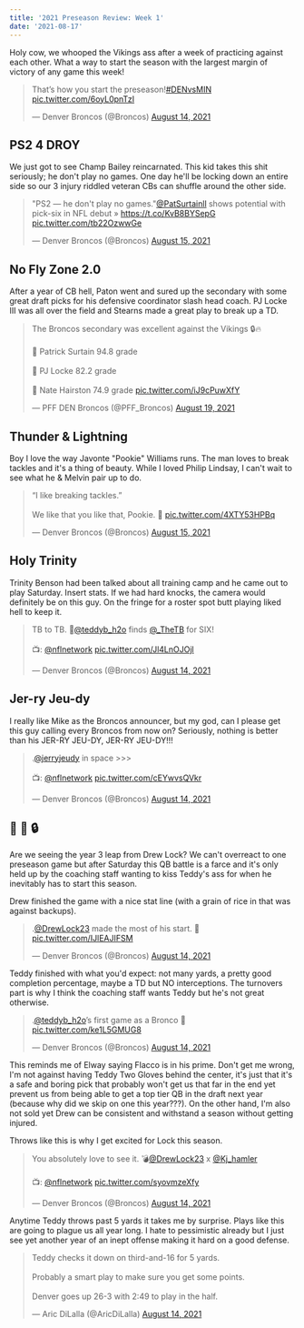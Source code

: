 ```yaml
---
title: '2021 Preseason Review: Week 1'
date: '2021-08-17'
---
```


Holy cow, we whooped the Vikings ass after a week of practicing against each other. What a way to start the season with the largest margin of victory of any game this week!

<blockquote class="twitter-tweet"><p lang="en" dir="ltr">That’s how you start the preseason!<a href="https://twitter.com/hashtag/DENvsMIN?src=hash&amp;ref_src=twsrc%5Etfw">#DENvsMIN</a> <a href="https://t.co/6oyL0pnTzI">pic.twitter.com/6oyL0pnTzI</a></p>&mdash; Denver Broncos (@Broncos) <a href="https://twitter.com/Broncos/status/1426679990209458177?ref_src=twsrc%5Etfw">August 14, 2021</a></blockquote> <script async src="https://platform.twitter.com/widgets.js" charset="utf-8"></script>

## PS2 4 DROY

We just got to see Champ Bailey reincarnated. This kid takes this shit seriously; he don't play no games. One day he'll be locking down an entire side so our 3 injury riddled veteran CBs can shuffle around the other side.

<blockquote class="twitter-tweet"><p lang="en" dir="ltr">&quot;PS2 — he don&#39;t play no games.&quot;<a href="https://twitter.com/PatSurtainll?ref_src=twsrc%5Etfw">@PatSurtainll</a> shows potential with pick-six in NFL debut » <a href="https://t.co/KvB8BYSepG">https://t.co/KvB8BYSepG</a> <a href="https://t.co/tb22OzwwGe">pic.twitter.com/tb22OzwwGe</a></p>&mdash; Denver Broncos (@Broncos) <a href="https://twitter.com/Broncos/status/1426924138472615938?ref_src=twsrc%5Etfw">August 15, 2021</a></blockquote> <script async src="https://platform.twitter.com/widgets.js" charset="utf-8"></script>

## No Fly Zone 2.0

After a year of CB hell, Paton went and sured up the secondary with some great draft picks for his defensive coordinator slash head coach. PJ Locke III was all over the field and Stearns made a great play to break up a TD.

<blockquote class="twitter-tweet"><p lang="en" dir="ltr">The Broncos secondary was excellent against the Vikings 🔒🔥<br><br>🔶 Patrick Surtain 94.8 grade<br><br>🔶 PJ Locke 82.2 grade<br><br>🔶 Nate Hairston 74.9 grade <a href="https://t.co/iJ9cPuwXfY">pic.twitter.com/iJ9cPuwXfY</a></p>&mdash; PFF DEN Broncos (@PFF_Broncos) <a href="https://twitter.com/PFF_Broncos/status/1428448395153264651?ref_src=twsrc%5Etfw">August 19, 2021</a></blockquote> <script async src="https://platform.twitter.com/widgets.js" charset="utf-8"></script>

## Thunder & Lightning

Boy I love the way Javonte "Pookie" Williams runs. The man loves to break tackles and it's a thing of beauty. While I loved Philip Lindsay, I can't wait to see what he & Melvin pair up to do.

<blockquote class="twitter-tweet"><p lang="en" dir="ltr">“I like breaking tackles.”<br><br>We like that you like that, Pookie. 👊 <a href="https://t.co/4XTY53HPBq">pic.twitter.com/4XTY53HPBq</a></p>&mdash; Denver Broncos (@Broncos) <a href="https://twitter.com/Broncos/status/1426944856782299140?ref_src=twsrc%5Etfw">August 15, 2021</a></blockquote> <script async src="https://platform.twitter.com/widgets.js" charset="utf-8"></script>

## Holy Trinity

Trinity Benson had been talked about all training camp and he came out to play Saturday. Insert stats. If we had hard knocks, the camera would definitely be on this guy. On the fringe for a roster spot butt playing liked hell to keep it.

<blockquote class="twitter-tweet"><p lang="en" dir="ltr">TB to TB. 🙌<a href="https://twitter.com/teddyb_h2o?ref_src=twsrc%5Etfw">@teddyb_h2o</a> finds <a href="https://twitter.com/_TheTB?ref_src=twsrc%5Etfw">@_TheTB</a> for SIX!<br><br>📺: <a href="https://twitter.com/nflnetwork?ref_src=twsrc%5Etfw">@nflnetwork</a> <a href="https://t.co/Jl4LnOJOjl">pic.twitter.com/Jl4LnOJOjl</a></p>&mdash; Denver Broncos (@Broncos) <a href="https://twitter.com/Broncos/status/1426663307625177088?ref_src=twsrc%5Etfw">August 14, 2021</a></blockquote> <script async src="https://platform.twitter.com/widgets.js" charset="utf-8"></script>

## Jer-ry Jeu-dy
I really like Mike as the Broncos announcer, but my god, can I please get this guy calling every Broncos from now on? Seriously, nothing is better than his JER-RY JEU-DY, JER-RY JEU-DY!!!

<blockquote class="twitter-tweet"><p lang="en" dir="ltr">.<a href="https://twitter.com/jerryjeudy?ref_src=twsrc%5Etfw">@jerryjeudy</a> in space &gt;&gt;&gt;<br><br>📺: <a href="https://twitter.com/nflnetwork?ref_src=twsrc%5Etfw">@nflnetwork</a> <a href="https://t.co/cEYwvsQVkr">pic.twitter.com/cEYwvsQVkr</a></p>&mdash; Denver Broncos (@Broncos) <a href="https://twitter.com/Broncos/status/1426647945227632642?ref_src=twsrc%5Etfw">August 14, 2021</a></blockquote> <script async src="https://platform.twitter.com/widgets.js" charset="utf-8"></script>

## :horse: :chicken: :lock:

Are we seeing the year 3 leap from Drew Lock? We can't overreact to one preseason game but after Saturday this QB battle is a farce and it's only held up by the coaching staff wanting to kiss Teddy's ass for when he inevitably has to start this season.

Drew finished the game with a nice stat line (with a grain of rice in that was against backups).

<blockquote class="twitter-tweet"><p lang="en" dir="ltr">.<a href="https://twitter.com/DrewLock23?ref_src=twsrc%5Etfw">@DrewLock23</a> made the most of his start. 👊 <a href="https://t.co/IJlEAJIFSM">pic.twitter.com/IJlEAJIFSM</a></p>&mdash; Denver Broncos (@Broncos) <a href="https://twitter.com/Broncos/status/1426661984443932672?ref_src=twsrc%5Etfw">August 14, 2021</a></blockquote> <script async src="https://platform.twitter.com/widgets.js" charset="utf-8"></script>

Teddy finished with what you'd expect: not many yards, a pretty good completion percentage, maybe a TD but NO interceptions. The turnovers part is why I think the coaching staff wants Teddy but he's not great otherwise.

<blockquote class="twitter-tweet"><p lang="en" dir="ltr">.<a href="https://twitter.com/teddyb_h2o?ref_src=twsrc%5Etfw">@teddyb_h2o</a>’s first game as a Bronco 👏 <a href="https://t.co/ke1L5GMUG8">pic.twitter.com/ke1L5GMUG8</a></p>&mdash; Denver Broncos (@Broncos) <a href="https://twitter.com/Broncos/status/1426670682444767233?ref_src=twsrc%5Etfw">August 14, 2021</a></blockquote> <script async src="https://platform.twitter.com/widgets.js" charset="utf-8"></script>

This reminds me of Elway saying Flacco is in his prime. Don't get me wrong, I'm not against having Teddy Two Gloves behind the center, it's just that it's a safe and boring pick that probably won't get us that far in the end yet prevent us from being able to get a top tier QB in the draft next year (because why did we skip on one this year???). On the other hand, I'm also not sold yet Drew can be consistent and withstand a season without getting injured.

Throws like this is why I get excited for Lock this season.

<blockquote class="twitter-tweet"><p lang="en" dir="ltr">You absolutely love to see it. 💣<a href="https://twitter.com/DrewLock23?ref_src=twsrc%5Etfw">@DrewLock23</a> x <a href="https://twitter.com/Kj_hamler?ref_src=twsrc%5Etfw">@Kj_hamler</a><br><br>📺: <a href="https://twitter.com/nflnetwork?ref_src=twsrc%5Etfw">@nflnetwork</a> <a href="https://t.co/syovmzeXfy">pic.twitter.com/syovmzeXfy</a></p>&mdash; Denver Broncos (@Broncos) <a href="https://twitter.com/Broncos/status/1426642508444954627?ref_src=twsrc%5Etfw">August 14, 2021</a></blockquote> <script async src="https://platform.twitter.com/widgets.js" charset="utf-8"></script>

Anytime Teddy throws past 5 yards it takes me by surprise. Plays like this are going to plague us all year long. I hate to pessimistic already but I just see yet another year of an inept offense making it hard on a good defense.

<blockquote class="twitter-tweet"><p lang="en" dir="ltr">Teddy checks it down on third-and-16 for 5 yards. <br><br>Probably a smart play to make sure you get some points.<br><br>Denver goes up 26-3 with 2:49 to play in the half.</p>&mdash; Aric DiLalla (@AricDiLalla) <a href="https://twitter.com/AricDiLalla/status/1426654598735958018?ref_src=twsrc%5Etfw">August 14, 2021</a></blockquote> <script async src="https://platform.twitter.com/widgets.js" charset="utf-8"></script>